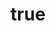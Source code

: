 ---
title: {
	'ru': '«Лев и собачка» Толстого',
	'en': 'Tolstoy''s The Lion and the Dog',
	# https://ell.stackexchange.com/questions/142317/use-of-preposition-after-the-word-illustration
}
# dateStart: 2020
dateEnd: 2016
images: ['лев_и_собачка.jpg']
extra: {
	'ru': 'бумага, сухая пастель',
	'en': 'paper, dry pastel',
}
size: 'A3'
# text: ''
---